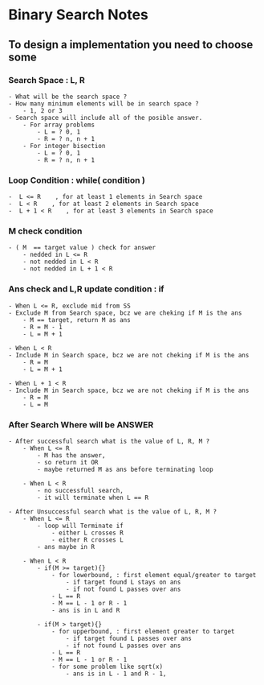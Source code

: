# Binary Search Notes

## To design a implementation you need to choose some

### Search Space : L, R

    - What will be the search space ?
    - How many minimum elements will be in search space ?
        - 1, 2 or 3
    - Search space will include all of the posible answer.
        - For array problems
            - L = ? 0, 1
            - R = ? n, n + 1
        - For integer bisection
            - L = ? 0, 1
            - R = ? n, n + 1

### Loop Condition : while( condition )

    -  L <= R    , for at least 1 elements in Search space
    -  L < R    , for at least 2 elements in Search space
    -  L + 1 < R    , for at least 3 elements in Search space

### M check condition

    - ( M  == target value ) check for answer
        - nedded in L <= R 
        - not nedded in L < R 
        - not nedded in L + 1 < R 

### Ans check and L,R update condition : if

    - When L <= R, exclude mid from SS
    - Exclude M from Search space, bcz we are cheking if M is the ans
        - M == target, return M as ans
        - R = M - 1
        - L = M + 1

    - When L < R
    - Include M in Search space, bcz we are not cheking if M is the ans
        - R = M
        - L = M + 1

    - When L + 1 < R
    - Include M in Search space, bcz we are not cheking if M is the ans
        - R = M
        - L = M

### After Search Where will be ANSWER

    - After successful search what is the value of L, R, M ?
        - When L <= R
            - M has the answer,
            - so return it OR
            - maybe returned M as ans before terminating loop

        - When L < R
            - no successfull search,
            - it will terminate when L == R

    - After Unsuccessful search what is the value of L, R, M ?
        - When L <= R
            - loop will Terminate if
                - either L crosses R
                - either R crosses L
            - ans maybe in R
        
        - When L < R
            - if(M >= target){} 
                - for lowerbound, : first element equal/greater to target
                    - if target found L stays on ans
                    - if not found L passes over ans
                - L == R 
                - M == L - 1 or R - 1
                - ans is in L and R

            - if(M > target){}
                - for upperbound, : first element greater to target
                    - if target found L passes over ans
                    - if not found L passes over ans
                - L == R 
                - M == L - 1 or R - 1
                - for some problem like sqrt(x)
                    - ans is in L - 1 and R - 1,
